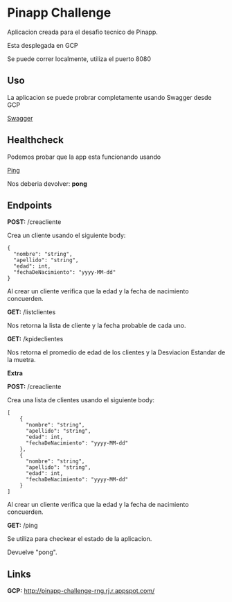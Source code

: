 # Pinapp Challenge

Aplicacion creada para el desafio tecnico de Pinapp.

Esta desplegada en GCP

Se puede correr localmente, utiliza el puerto 8080

## Uso 

La aplicacion se puede probrar completamente usando Swagger desde GCP


[Swagger](http://pinapp-challenge-rng.rj.r.appspot.com/swagger-ui/index.html#/client-controller/getKpi)

## Healthcheck

Podemos probar que la app esta funcionando usando

[Ping](http://pinapp-challenge-rng.rj.r.appspot.com/ping)

Nos deberia devolver: **pong**

## Endpoints

**POST:** /creacliente 

Crea un cliente usando el siguiente body:

```
{
  "nombre": "string",
  "apellido": "string",
  "edad": int,
  "fechaDeNacimiento": "yyyy-MM-dd"
}
```
Al crear un cliente verifica que la edad y la fecha de nacimiento concuerden.

**GET:** /listclientes

Nos retorna la lista de cliente y la fecha probable de cada uno.

**GET:** /kpideclientes

Nos retorna el promedio de edad de los clientes y la Desviacion Estandar de la muetra.

**Extra**

**POST:** /creacliente

Crea una lista de clientes usando el siguiente body:

```
[
    {
      "nombre": "string",
      "apellido": "string",
      "edad": int,
      "fechaDeNacimiento": "yyyy-MM-dd"
    },
    {
      "nombre": "string",
      "apellido": "string",
      "edad": int,
      "fechaDeNacimiento": "yyyy-MM-dd"
    }
]
```
Al crear un cliente verifica que la edad y la fecha de nacimiento concuerden.

**GET:** /ping

Se utiliza para checkear el estado de la aplicacion.

Devuelve "pong".

## Links

**GCP:** http://pinapp-challenge-rng.rj.r.appspot.com/
